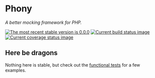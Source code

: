 # Phony

*A better mocking framework for PHP.*

[![The most recent stable version is 0.0.0][version-image]][Semantic versioning]
[![Current build status image][build-image]][Current build status]
[![Current coverage status image][coverage-image]][Current coverage status]

[build-image]: http://img.shields.io/travis/eloquent/phony/develop.svg "Current build status for the develop branch"
[Current build status]: https://travis-ci.org/eloquent/phony
[coverage-image]: http://img.shields.io/coveralls/eloquent/phony/develop.svg "Current test coverage for the develop branch"
[Current coverage status]: https://coveralls.io/r/eloquent/phony
[Semantic versioning]: http://semver.org/
[version-image]: http://img.shields.io/:semver-0.0.0-red.svg "This project uses semantic versioning"

<!-- ## Installation and documentation

* Available as [Composer] package [eloquent/phony].
* [API documentation] available.

[API documentation]: http://lqnt.co/phony/artifacts/documentation/api/
[Composer]: http://getcomposer.org/
[eloquent/phony]: https://packagist.org/packages/eloquent/phony -->

## Here be dragons

Nothing here is stable, but check out the [functional tests] for a few examples.

[functional tests]: test/suite/FunctionalTest.php
